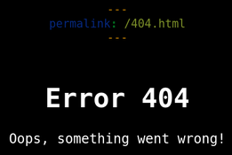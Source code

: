 ```yaml
---
permalink: /404.html
---
```

<html>
<head>
    <meta charset="UTF-8">
    <title>404</title>
    <style>
        body {
            background-color: black;
            color: white;
            font-family: monospace;
            font-size: 24px;
            text-align: center;
            padding-top: 20%;
        }
    </style>
</head>
<body>
    <h1>Error 404</h1>
    <p>Oops, something went wrong!</p>
</body>
</html>
